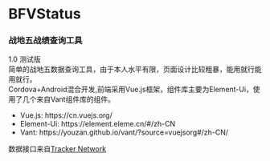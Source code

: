 # BFVStatus
### 战地五战绩查询工具
1.0 测试版<br>
简单的战地五数据查询工具，由于本人水平有限，页面设计比较粗暴，能用就行能用就行。 <br>
Cordova+Android混合开发,前端采用Vue.js框架，组件库主要为Element-Ui，使用了几个来自Vant组件库的组件。<br>
<ul>
  <li>Vue.js: https://cn.vuejs.org/ </li>
  <li>Element-Ui: https://element.eleme.cn/#/zh-CN </li>
  <li>Vant: https://youzan.github.io/vant/?source=vuejsorg#/zh-CN/ </li>
  </ul>
<p>数据接口来自<a href="https://tracker.gg/">Tracker Network</a></p>
